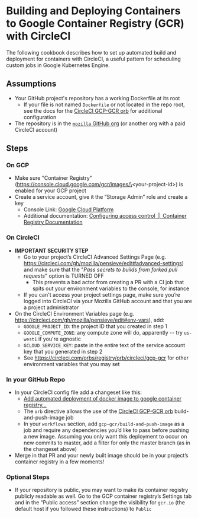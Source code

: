 # Building and Deploying Containers to Google Container Registry (GCR) with CircleCI

The following cookbook describes how to set up automated build and deployment for containers with CircleCI, a useful pattern for scheduling custom jobs in Google Kubernetes Engine.

<!-- toc -->

## Assumptions

* Your GitHub project's repository has a working Dockerfile at its root
    * If your file is not named `Dockerfile` or not located in the repo root, see the docs for the [CircleCI GCP-GCR orb](https://circleci.com/orbs/registry/orb/circleci/gcp-gcr) for additional configuration
* The repository is in the [`mozilla` GitHub org](https://github.com/mozilla) (or another org with a paid CircleCI account)


## Steps


### On GCP

* Make sure "Container Registry" (https://console.cloud.google.com/gcr/images/\<your-project-id\>) is enabled for your GCP project
* Create a service account, give it the “Storage Admin” role and create a key
	* Console Link: [Google Cloud Platform](https://console.cloud.google.com/iam-admin/serviceaccounts)
	* Additional documentation: [Configuring access control  |  Container Registry Documentation](https://cloud.google.com/container-registry/docs/access-control?hl=en_US)


### On CircleCI

* **IMPORTANT SECURITY STEP**
    * Go to your project’s CircleCI Advanced Settings Page (e.g. https://circleci.com/gh/mozilla/pensieve/edit#advanced-settings) and make sure that the "*Pass secrets to builds from forked pull requests*" option is TURNED OFF
        * This prevents a bad actor from creating a PR with a CI job that spits out your environment variables to the console, for instance
	* If you can't access your project settings page, make sure you’re logged into CircleCI via your Mozilla GitHub account and that you are a project administrator
* On the CircleCI Environment Variables page (e.g. https://circleci.com/gh/mozilla/pensieve/edit#env-vars), add:
	* `GOOGLE_PROJECT_ID`: the project ID that you created in step 1
	* `GOOGLE_COMPUTE_ZONE`: any compute zone will do, apparently -- try `us-west1` if you're agnostic
	* `GCLOUD_SERVICE_KEY`: paste in the entire text of the service account key that you generated in step 2
   * See https://circleci.com/orbs/registry/orb/circleci/gcp-gcr for other environment variables that you may set


### In your GitHub Repo

* In your CircleCI config file add a changeset like this:
	* [Add automated deployment of docker image to google container registry…](https://github.com/mozilla/pensieve/commit/b56f6f78b16d5893ff1cbf1ba895fa5bc85266c0)
    * The `orb` directive allows the use of the [CircleCI GCP-GCR orb](https://circleci.com/orbs/registry/orb/circleci/gcp-gcr) build-and-push-image job
	* In your `workflows` section, add `gcp-gcr/build-and-push-image` as a job and require any dependencies you’d like to pass before pushing a new image. Assuming you only want this deployment to occur on new commits to master, add a filter for only the master branch (as in the changeset above)
* Merge in that PR and your newly built image should be in your project’s container registry in a few moments!


### Optional Steps

* If your repository is public, you may want to make its container registry publicly readable as well. Go to the GCP container registry’s Settings tab and in the “Public access” section change the visibility for `gcr.io` (the default host if you followed these instructions) to `Public`
